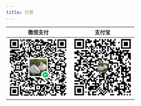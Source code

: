 ```yaml
---
title: 打赏
---
```


|                    微信支付                    |                     支付宝                      |
| :--------------------------------------------: | :---------------------------------------------: |
| <img style="width: 160px" src="/wx-pay.png" /> | <img style="width: 160px" src="/zfb-pay.png" /> |
